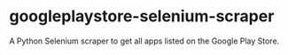 # googleplaystore-selenium-scraper
A Python Selenium scraper to get all apps listed on the Google Play Store.
